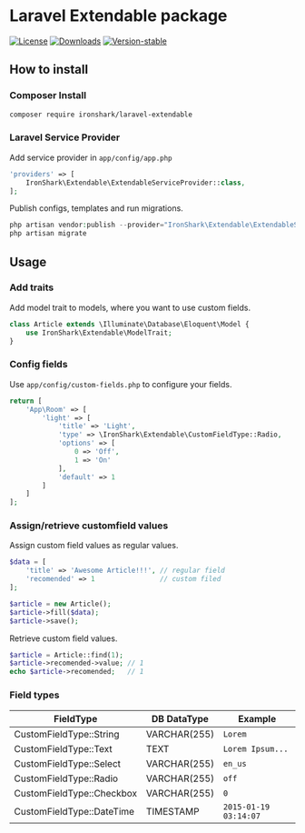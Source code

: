 Laravel Extendable package
==========================

[![License](https://img.shields.io/github/license/ironsharkde/laravel-extendable.svg)](https://packagist.org/packages/ironshark/laravel-extendable)
[![Downloads](https://img.shields.io/packagist/dt/ironshark/laravel-extendable.svg)](https://packagist.org/packages/ironshark/laravel-extendable)
[![Version-stable](https://img.shields.io/packagist/v/ironshark/laravel-extendable.svg)](https://packagist.org/packages/ironshark/laravel-extendable)


## How to install

### Composer Install

```sh
composer require ironshark/laravel-extendable
```

### Laravel Service Provider

Add service provider in `app/config/app.php`

```php
'providers' => [
    IronShark\Extendable\ExtendableServiceProvider::class,
];
```


Publish configs, templates and run migrations.

```php
php artisan vendor:publish --provider="IronShark\Extendable\ExtendableServiceProvider"
php artisan migrate
```

## Usage

### Add traits

Add model trait to models, where you want to use custom fields.

```php
class Article extends \Illuminate\Database\Eloquent\Model {
    use IronShark\Extendable\ModelTrait;
}
```

### Config fields

Use `app/config/custom-fields.php` to configure your fields.

```php
return [
    'App\Room' => [                                                     // model name
        'light' => [                                                    // field name
            'title' => 'Light',                                         // field title (can be used in views)
            'type' => \IronShark\Extendable\CustomFieldType::Radio,     // field type
            'options' => [                                              // possible values/labels
                0 => 'Off',
                1 => 'On'
            ],
            'default' => 1                                              // default value
        ]
    ]
];
```

### Assign/retrieve customfield values 

Assign custom field values as regular values.

```php
$data = [
    'title' => 'Awesome Article!!!', // regular field
    'recomended' => 1                // custom filed     
];

$article = new Article();
$article->fill($data);
$article->save();
```

Retrieve custom field values.

```php
$article = Article::find(1);
$article->recomended->value; // 1
echo $article->recomended;   // 1
```

### Field types

| FieldType                 | DB DataType  | Example               |
|---------------------------|--------------|-----------------------|
| CustomFieldType::String   | VARCHAR(255) | `Lorem`               |
| CustomFieldType::Text     | TEXT         | `Lorem Ipsum...`      |
| CustomFieldType::Select   | VARCHAR(255) | `en_us`               |
| CustomFieldType::Radio    | VARCHAR(255) | `off`                 |
| CustomFieldType::Checkbox | VARCHAR(255) | `0`                   |
| CustomFieldType::DateTime | TIMESTAMP    | `2015-01-19 03:14:07` |
